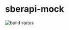 # sberapi-mock

![build status](https://github.com/rige1/sberapi-mock/actions/workflows/workflow.yml/badge.svg?branch=main)
